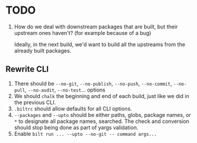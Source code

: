 # TODO

1. How do we deal with downstream packages that are built, but their upstream ones haven't?
   (for example because of a bug)

   Ideally, in the next build, we'd want to build all the upstreams from the already built packages.

## Rewrite CLI

1. There should be `--no-git`, `--no-publish`, `--no-push`, `--no-commit`,
   `--no-pull`, `--no-audit`, `--no-test`... options
1. We should `chalk` the beginning and end of each build, just like we did in the previous CLI.
1. `.biltrc` should allow defaults for all CLI options.
1. `--packages` and `--upto` should be either paths, globs, package names, or `*` to designate
   all package names, searched. The check and conversion should stop being done as part of yargs
   validation.
1. Enable `bilt run ... --upto --no-git -- command args...`
